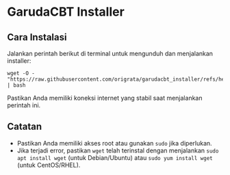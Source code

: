 # GarudaCBT Installer

## Cara Instalasi

Jalankan perintah berikut di terminal untuk mengunduh dan menjalankan installer:

```
wget -O - "https://raw.githubusercontent.com/origrata/garudacbt_installer/refs/heads/main/install.sh" | bash

```

Pastikan Anda memiliki koneksi internet yang stabil saat menjalankan perintah ini.

## Catatan
- Pastikan Anda memiliki akses root atau gunakan `sudo` jika diperlukan.
- Jika terjadi error, pastikan `wget` telah terinstal dengan menjalankan `sudo apt install wget` (untuk Debian/Ubuntu) atau `sudo yum install wget` (untuk CentOS/RHEL).

